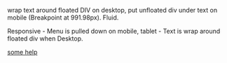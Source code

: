 wrap text around floated DIV on desktop, put unfloated div under text on mobile (Breakpoint at 991.98px). Fluid.

Responsive - Menu is pulled down on mobile, tablet - Text is wrap around floated div when Desktop.

[some help](https://stackoverflow.com/questions/311990https://stackoverflow.com/questions/311990/how-do-i-get-a-div-to-float-to-the-bottom-of-its-container)
